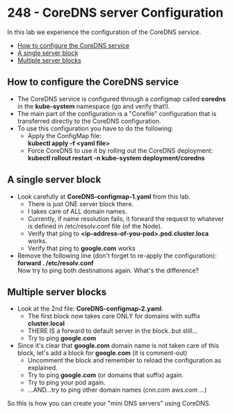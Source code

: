 # 248 - CoreDNS server Configuration

In this lab we experience the configuration of the CoreDNS service.

- [How to configure the CoreDNS service](#How-to-configure-the-CoreDNS-service)
- [A single server block](#A-single-server-block)
- [Multiple server blocks](#Multiple-server-blocks)

## How to configure the CoreDNS service

- The CoreDNS service is configured through a configmap called **coredns** in the **kube-system** namespace (go and verify that!).
- The main part of the configuration is a "Corefile" configuration that is transferred directly to the CoreDNS configuration.
- To use this configuration you have to do the following:
  - Apply the ConfigMap file:  
  **kubectl apply -f \<yaml file\>**
  - Force CoreDNS to use it by rolling out the CoreDNS deployment:  
  **kubectl rollout restart -n kube-system deployment/coredns**

## A single server block

- Look carefully at **CoreDNS-configmap-1.yaml** from this lab.
  - There is just ONE server block there.
  - I takes care of ALL domain names.
  - Currently, if name resolution fails, it forward the request to whatever is defined in /etc/resolv.conf file (of the Node).
  - Verify that ping to **\<ip-address-of-you-pod\>.pod.cluster.loca** works.
  - Verify that ping to **google.com** works
- Remove the following line (don't forget to re-apply the configuration):  
**forward . /etc/resolv.conf**  
Now try to ping both destinations again. What's the difference?

## Multiple server blocks

- Look at the 2nd file:  **CoreDNS-configmap-2.yaml**:
  - The first block now takes care ONLY for domains with suffix **cluster.local**
  - THERE IS a forward to default server in the block..but still...
  - Try to ping **google.com**
- Since it's clear that **google.com** domain name is not taken care of this block, let's add a block for **google.com** (it is comment-out)
  - Uncomment the block and remember to reload the configuration as explained.
  - Try to ping **google.com** (or domains that suffix) again.
  - Try to ping your pod again.
  - ...AND...try to ping other domain names (cnn.com  aws.com ...)


So this is how you can create your "mini DNS servers" using CoreDNS.